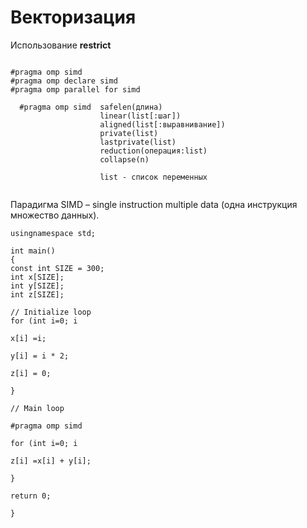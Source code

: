 # Векторизация

Использование **restrict**


```

#pragma omp simd 
#pragma omp declare simd
#pragma omp parallel for simd

  #pragma omp simd  safelen(длина)
                    linear(list[:шаг])
                    aligned(list[:выравнивание])
                    private(list)
                    lastprivate(list)
                    reduction(операция:list)
                    collapse(n)
                    
                    list - список переменных


```

Парадигма SIMD – single instruction multiple data (одна инструкция множество данных).

```
usingnamespace std;

int main()
{
const int SIZE = 300;
int x[SIZE];
int y[SIZE];
int z[SIZE];

// Initialize loop
for (int i=0; i

x[i] =i;

y[i] = i * 2;

z[i] = 0;

}

// Main loop

#pragma omp simd

for (int i=0; i

z[i] =x[i] + y[i];

}

return 0;

}
```

